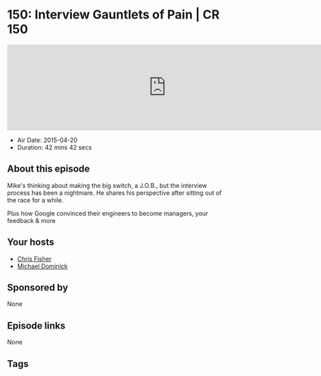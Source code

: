 # 150: Interview Gauntlets of Pain | CR 150

<iframe src="https://player.fireside.fm/v2/MLf2ZzhC+H1CptJHC?theme=dark" width="740" height="200" frameborder="0" scrolling="no"></iframe>

* Air Date: 2015-04-20
* Duration: 42 mins 42 secs

## About this episode

Mike's thinking about making the big switch, a J.O.B., but the interview process has been a nightmare. He shares his perspective after sitting out of the race for a while.

Plus how Google convinced their engineers to become managers, your feedback & more

## Your hosts
* [Chris Fisher](https://coder.show/hosts/chrislas)
* [Michael Dominick](https://coder.show/hosts/michael)

## Sponsored by

None



## Episode links

None



## Tags

